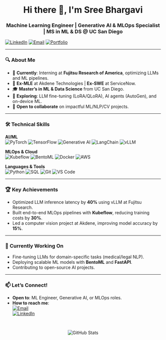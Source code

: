 <!-- ![Banner](your-banner-url-here) -->
<br>

<h1 align="center">Hi there 👋, I'm Sree Bhargavi</h1>
<h3 align="center">Machine Learning Engineer | Generative AI & MLOps Specialist | MS in ML & DS @ UC San Diego</h3>

[![LinkedIn](https://img.shields.io/badge/-Connect_With_Me-blue?style=for-the-badge&logo=Linkedin&logoColor=white)](https://www.linkedin.com/in/sree-bhargavi-balija-b7638517a/)
[![Email](https://img.shields.io/badge/-sbalija@ucsd.edu-D14836?style=for-the-badge&logo=gmail&logoColor=white)](mailto:sbalija@ucsd.edu)
[![Portfolio](https://img.shields.io/badge/Portfolio-FF5722?style=for-the-badge&logo=google-chrome&logoColor=white)](https://sreebhargavibalijaa.github.io/portfolio/)

---

### 🔍 **About Me**
- 🔭 **Currently**: Interning at **Fujitsu Research of America**, optimizing LLMs and ML pipelines.
- 💼 **Ex-MLE** at Akdene Technologies | **Ex-SWE** at ServiceNow.
- 🎓 **Master’s in ML & Data Science** from UC San Diego.
- 🌱 **Exploring**: LLM fine-tuning (LoRA/QLoRA), AI agents (AutoGen), and on-device ML.
- 🤝 **Open to collaborate** on impactful ML/NLP/CV projects.

---

### 🛠 **Technical Skills**
**AI/ML**  
![PyTorch](https://img.shields.io/badge/PyTorch-EE4C2C?style=for-the-badge&logo=pytorch&logoColor=white) ![TensorFlow](https://img.shields.io/badge/TensorFlow-FF6F00?style=for-the-badge&logo=tensorflow&logoColor=white) ![Generative AI](https://img.shields.io/badge/Generative_AI-6F2DA8?style=for-the-badge) ![LangChain](https://img.shields.io/badge/LangChain-00A67E?style=for-the-badge) ![vLLM](https://img.shields.io/badge/vLLM-2ECC71?style=for-the-badge)  

**MLOps & Cloud**  
![Kubeflow](https://img.shields.io/badge/Kubeflow-326CE5?style=for-the-badge&logo=kubernetes&logoColor=white) ![BentoML](https://img.shields.io/badge/BentoML-FF6B6B?style=for-the-badge) ![Docker](https://img.shields.io/badge/Docker-2496ED?style=for-the-badge&logo=docker&logoColor=white) ![AWS](https://img.shields.io/badge/AWS-232F3E?style=for-the-badge&logo=amazon-aws&logoColor=white)  

**Languages & Tools**  
![Python](https://img.shields.io/badge/Python-3776AB?style=for-the-badge&logo=python&logoColor=white) ![SQL](https://img.shields.io/badge/SQL-4479A1?style=for-the-badge&logo=postgresql&logoColor=white) ![Git](https://img.shields.io/badge/Git-F05032?style=for-the-badge&logo=git&logoColor=white) ![VS Code](https://img.shields.io/badge/VSCode-007ACC?style=for-the-badge&logo=visual-studio-code&logoColor=white)  

---

### 🏆 **Key Achievements**
- Optimized LLM inference latency by **40%** using vLLM at Fujitsu Research.  
- Built end-to-end MLOps pipelines with **Kubeflow**, reducing training costs by **30%**.  
- Led a computer vision project at Akdene, improving model accuracy by **15%**.  

---

### 📌 **Currently Working On**
- Fine-tuning LLMs for domain-specific tasks (medical/legal NLP).  
- Deploying scalable ML models with **BentoML** and **FastAPI**.  
- Contributing to open-source AI projects.  

---

### 📫 **Let’s Connect!**
- **Open to**: ML Engineer, Generative AI, or MLOps roles.  
- **How to reach me**:  
  [![Email](https://img.shields.io/badge/sbalija@ucsd.edu-D14836?style=flat&logo=gmail&logoColor=white)](mailto:sbalija@ucsd.edu)  
  [![LinkedIn](https://img.shields.io/badge/LinkedIn-0A66C2?style=flat&logo=linkedin&logoColor=white)](https://linkedin.com/in/sree-bhargavi-balija-b7638517a)  

<br>

<!-- GitHub Stats (Optional) -->
<p align="center">
  <img src="https://github-readme-stats.vercel.app/api?username=Sreebhargavibalijaa&show_icons=true&theme=radical" alt="GitHub Stats" />
</p>
